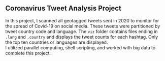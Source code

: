 ## **Coronavirus Tweet Analysis Project**

In this project, I scanned all geotagged tweets sent in 2020 to monitor for the spread of Covid-19 on social media. These tweets were partitioned by tweet country code and language. The `viz` folder contains files ending in `.lang` and `.country` and displays the tweet counts for each hashtag. Only the top ten countries or languages are displayed.\
I utilized parallel computing, shell scripting, and worked with big data to complete this project.

